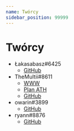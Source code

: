 ```yaml
---
name: Twórcy
sidebar_position: 99999
---
```


# Twórcy

- Łakasabasz#6425
  - [GitHub](https://github.com/Lakasabasz)
- TheMultii#8611
  - [WWW](https://mganczarczyk.pl)
  - [Plan ATH](https://play.google.com/store/apps/details?id=pl.mganczarczyk.PLANATH)
  - [GitHub](https://github.com/TheMultii/)
- owarin#3899
  - [GitHub](#)
- ryann#8876
  - [GitHub](#)
